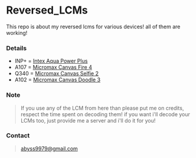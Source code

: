 # Reversed_LCMs
This repo is about my reversed lcms for various devices! all of them are working!

### Details

* INP+ = [Intex Aqua Power Plus](https://github.com/abyss10/Reversed_LCMs/blob/master/INP%2B/otm1283a_hd720_dsi_vdo_tcl.c)
* A107 = [Micromax Canvas Fire 4](https://github.com/abyss10/Reversed_LCMs/blob/master/A107/ili9806e_fwvga_dsi_vdo_txd_aw619.c)
* Q340 = [Micromax Canvas Selfie 2](https://github.com/abyss10/Reversed_LCMs/blob/master/Q340/ili9806e_fwvga_dsi_vdo_tcl.c)
* A102 = [Micromax Canvas Doodle 3](https://github.com/abyss10/Reversed_LCMs/blob/master/A102/ili9806e_fwvga_dsi_vdo_txd_zaw1800.c)

### Note
> If you use any of the LCM from here than please put me on credits, respect the time spent on decoding them!
if you want i'll decode your LCMs too, just provide me a server and i'll do it for you!

### Contact 
> abyss9979@gmail.com
